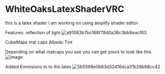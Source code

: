 # WhiteOaksLatexShaderVRC

this is a latex shader i am working on using  amplify shader editor 

Features: reflection of light
![a91083b7bc168f78d0a36c3bb8eacf83](https://user-images.githubusercontent.com/81419980/156875522-d0e62bf8-96fb-49c8-9240-f2800d9c998a.gif)

CubeMaps mat caps Albedo Tint


Depending on what matcaps you use you can get yours to look like this ![image](https://user-images.githubusercontent.com/81419980/162854243-4c54004b-69cc-4016-9112-c34fa0b4ba53.png)



Added Emmisions to to the latex
![5b5598e0b83d32416dca31b26b68cc42](https://user-images.githubusercontent.com/81419980/157045660-e506b640-d99f-4cbc-bf4a-b93276594332.gif)
